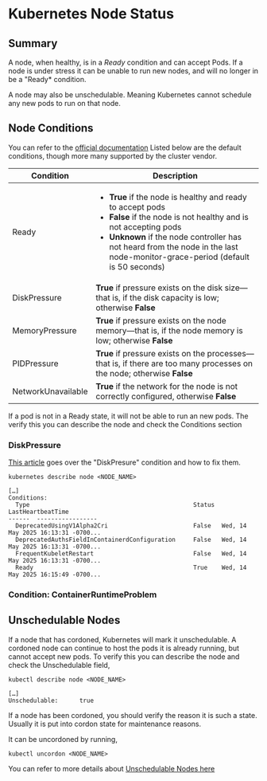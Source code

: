 # Kubernetes Node Status

## Summary

A node, when healthy, is in a *Ready* condition and can accept Pods.  If a node is under stress it can be unable to
run new nodes, and will no longer in be a "Ready* condition.

A node may also be unschedulable.  Meaning Kubernetes cannot schedule any new pods to run on that node.

## Node Conditions

You can refer to the [official documentation](https://kubernetes.io/docs/reference/node/node-status/#condition)  Listed below are 
the default conditions, though more many supported by the cluster vendor.

| Condition | Description |
--- | --- 
| Ready	              | <ul><li>**True** if the node is healthy and ready to accept pods</li><li>**False** if the node is not healthy and is not accepting pods</li><li>**Unknown** if the node controller has not heard from the node in the last node-monitor-grace-period (default is 50 seconds)</li></ul> |
| DiskPressure	      | **True** if pressure exists on the disk size—that is, if the disk capacity is low; otherwise **False** |
| MemoryPressure	    | **True** if pressure exists on the node memory—that is, if the node memory is low; otherwise **False** |
| PIDPressure	        | **True** if pressure exists on the processes—that is, if there are too many processes on the node; otherwise **False** |
| NetworkUnavailable	| **True** if the network for the node is not correctly configured, otherwise **False** |

If  a pod is not in a Ready state, it will not be able to run an new pods.  The verify this you can describe the node and check the Conditions section

### DiskPressure

[This article](https://www.groundcover.com/blog/kubernetes-disk-pressure) goes over the "DiskPresure" condition and how to fix them.

```
kubernetes describe node <NODE_NAME>

[…]
Conditions:
  Type                                              Status  LastHeartbeatTime                                                               ------  -----------------
  DeprecatedUsingV1Alpha2Cri                        False   Wed, 14 May 2025 16:13:31 -0700...
  DeprecatedAuthsFieldInContainerdConfiguration     False   Wed, 14 May 2025 16:13:31 -0700...
  FrequentKubeletRestart                            False   Wed, 14 May 2025 16:13:31 -0700...
  Ready                                             True    Wed, 14 May 2025 16:15:49 -0700...
```

### Condition: ContainerRuntimeProblem



## Unschedulable Nodes

If a node that has cordoned, Kubernetes will mark it unschedulable. A cordoned node can continue to host the pods it is already running, 
but cannot accept new pods. To verify this you can describe the node and check the Unschedulable field,

```
kubectl describe node <NODE_NAME>

[…]
Unschedulable:      true
```

If a node has been cordoned, you should verify the reason it is such a state.  Usually it is put into cordon state for maintenance reasons.

It can be uncordoned by running,

```
kubectl uncordon <NODE_NAME>
```




You can refer to more details about [Unschedulable Nodes here](https://www.datadoghq.com/blog/debug-kubernetes-pending-pods/#unschedulable-nodes)

